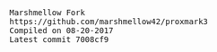 <pre>
Marshmellow Fork
https://github.com/marshmellow42/proxmark3
Compiled on 08-20-2017
Latest commit 7008cf9 
</pre>
